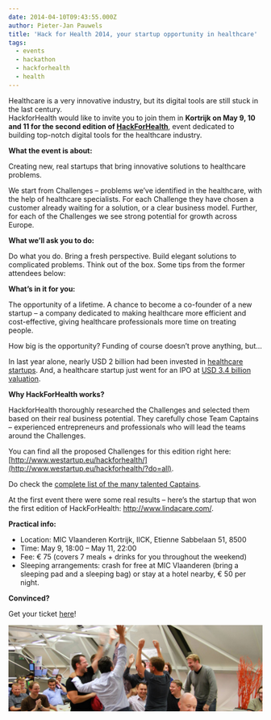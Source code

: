 ```yaml
---
date: 2014-04-10T09:43:55.000Z
author: Pieter-Jan Pauwels
title: 'Hack for Health 2014, your startup opportunity in healthcare'
tags:
  - events
  - hackathon
  - hackforhealth
  - health
---
```


Healthcare is a very innovative industry, but its digital tools are still stuck in the last century.  
HackforHealth would like to invite you to join them in **Kortrijk on May 9, 10 and 11 for the second edition of [HackForHealth](http://hackforhealth.be)**, event dedicated to building top-notch digital tools for the healthcare industry.

**What the event is about:**

Creating new, real startups that bring innovative solutions to healthcare problems.

We start from Challenges – problems we’ve identified in the healthcare, with the help of healthcare specialists. For each Challenge they have chosen a customer already waiting for a solution, or a clear business model. Further, for each of the Challenges we see strong potential for growth across Europe.

**What we’ll ask you to do:**

Do what you do. Bring a fresh perspective. Build elegant solutions to complicated problems. Think out of the box. Some tips from the former attendees below:

**What’s in it for you:**

The opportunity of a lifetime. A chance to become a co-founder of a new startup – a company dedicated to making healthcare more efficient and cost-effective, giving healthcare professionals more time on treating people.

How big is the opportunity? Funding of course doesn’t prove anything, but…

In last year alone, nearly USD 2 billion had been invested in [healthcare startups](http://www.informationweek.com/healthcare/leadership/digital-health-startups-charm-vcs/d/d-id/1113328). And, a healthcare startup just went for an IPO at [USD 3.4 billion valuation](http://medcitynews.com/2014/03/4-takeaways-castlight-healths-ipo/).

**Why HackForHealth works?**

HackforHealth thoroughly researched the Challenges and selected them based on their real business potential. They carefully chose Team Captains – experienced entrepreneurs and professionals who will lead the teams around the Challenges.

You can find all the proposed Challenges for this edition right here: [http://www.westartup.eu/hackforhealth/](http://www.westartup.eu/hackforhealth/?do=all).

Do check the [ complete list of the many talented Captains](http://hackforhealth.be/the-event/the-captains/).

At the first event there were some real results – here’s the startup that won the first edition of HackForHealth: http://www.lindacare.com/.

**Practical info:**

- Location: MIC Vlaanderen Kortrijk, IICK, Etienne Sabbelaan 51, 8500
- Time: May 9, 18:00 – May 11, 22:00
- Fee: € 75 (covers 7 meals + drinks for you throughout the weekend)
- Sleeping arrangements: crash for free at MIC Vlaanderen (bring a sleeping pad and a sleeping bag) or stay at a hotel nearby, € 50 per night.

**Convinced?**

Get your ticket [here](http://bit.ly/hackforhealth2)!

[![1237474_181175265402804_2038135120_o](1237474_181175265402804_2038135120_o-1024x347.png)](https://www.eventbrite.nl/e/hack-for-health-kortrijk-tickets-10430739623)
